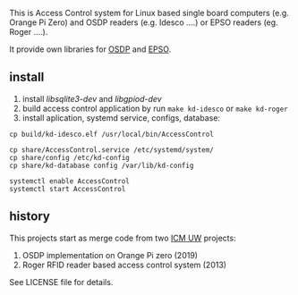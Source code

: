 This is Access Control system for Linux based single board computers (e.g. Orange Pi Zero)
and OSDP readers (e.g. Idesco ....) or EPSO readers (eg. Roger ....).

It provide own libraries for [OSDP](https://www.securityindustry.org/industry-standards/open-supervised-device-protocol/) and [EPSO](http://www.alse.ro/wp-content/uploads/2017/03/EPSO2-Protocol-v2.29-Rev.D.pdf).

## install

1. install *libsqlite3-dev* and *libgpiod-dev*
2. build access control application by run `make kd-idesco` or `make kd-roger`
3. install aplication, systemd service, configs, database:
```
cp build/kd-idesco.elf /usr/local/bin/AccessControl

cp share/AccessControl.service /etc/systemd/system/
cp share/config /etc/kd-config
cp share/kd-database config /var/lib/kd-config

systemctl enable AccessControl
systemctl start AccessControl
```

## history

This projects start as merge code from two [ICM UW](http://icm.edu.pl/) projects:

1. OSDP implementation on Orange Pi zero (2019)
2. Roger RFID reader based access control system (2013)

See LICENSE file for details.
